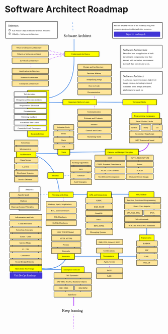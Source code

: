 # Software Architect Roadmap

<link href="style/main.css" rel="stylesheet">

<svg xmlns="http://www.w3.org/2000/svg" xmlns:xlink="http://www.w3.org/1999/xlink" viewBox="139 164 1385 2693" style="font-family: balsamiq"><path d="M742 2422Q742 2532.963733567918 742 2643.9274671358357" fill="none" stroke="rgb(153,0,255)" stroke-width="4" stroke-linecap="round" stroke-linejoin="round" stroke-dasharray="undefined"></path><path d="M429.38186770021423 2332.0281889433218Q515.284245485774 2330.642518100585 710 2328" fill="none" stroke="rgb(43,120,228)" stroke-width="4" stroke-linecap="round" stroke-linejoin="round" stroke-dasharray="undefined"></path><path d="M406.28014891204555 2313.7576048079814Q615.1961485554714 2357.2630872163213 682.3624122654047 2221.207300615662" fill="none" stroke="rgb(43,120,228)" stroke-width="4" stroke-linecap="round" stroke-linejoin="round" stroke-dasharray="undefined"></path><path d="M1054 2098Q1054 2231 1054 2364" fill="none" stroke="rgb(153,0,255)" stroke-width="4" stroke-linecap="round" stroke-linejoin="round" stroke-dasharray="0.8 12"></path><path d="M671.3818677002142 2215.0281889433218Q876.9842119232909 2214.6631107745243 1343.0079241118087 2215.0281889433218" fill="none" stroke="rgb(43,120,228)" stroke-width="4" stroke-linecap="round" stroke-linejoin="round" stroke-dasharray="undefined"></path><path d="M1380.7545731933146 1905.9693748011402Q1378.6521099691429 1991.9889387781457 1380.7545731933146 2183.8855680534584" fill="none" stroke="rgb(43,120,228)" stroke-width="4" stroke-linecap="round" stroke-linejoin="round" stroke-dasharray="undefined"></path><path d="M1043.7545731933146 1673.9693748011402Q1113.7832056095076 1675.6992074923985 1270.0079241118087 1674.028188943322" fill="none" stroke="rgb(43,120,228)" stroke-width="4" stroke-linecap="round" stroke-linejoin="round" stroke-dasharray="undefined"></path><rect x="1224.35" y="1652.35" width="219.3" height="299.3" rx="2" fill="rgb(255,255,255)" fill-opacity="1" stroke="rgb(0,0,0)" stroke-width="2.7"></rect><g class="clickable-group" data-group-id="111-web-and-mobile"><rect x="1224.35" y="1652.35" width="219.3" height="52.3" rx="2" fill="rgb(255,255,0)" fill-opacity="1" stroke="rgb(0,0,0)" stroke-width="2.7"></rect><text x="1284" y="1683" fill="rgb(0,0,0)" font-style="normal" font-weight="normal" font-size="18px"><tspan>Web, Mobile</tspan></text></g><g class="clickable-group done" data-group-id="101-web-and-mobile:react-vue-angular"><rect x="1184.35" y="1756.35" width="318.3" height="47.3" rx="2" fill="rgb(255,229,153)" fill-opacity="1" stroke="rgb(0,0,0)" stroke-width="2.7"></rect><text x="1265" y="1786.5" fill="rgb(0,0,0)" font-style="normal" font-weight="normal" font-size="18px"><tspan>React, Vue, Angular</tspan></text></g><g class="clickable-group" data-group-id="102-web-and-mobile:spa-ssr-ssg"><rect x="1184.35" y="1812.35" width="160.3" height="47.3" rx="2" fill="rgb(255,229,153)" fill-opacity="1" stroke="rgb(0,0,0)" stroke-width="2.7"></rect><text x="1205" y="1843" fill="rgb(0,0,0)" font-style="normal" font-weight="normal" font-size="18px"><tspan>SPA, SSR, SSG</tspan></text></g><g class="clickable-group" data-group-id="103-web-and-mobile:pwa"><rect x="1354.35" y="1812.35" width="148.3" height="47.3" rx="2" fill="rgb(255,229,153)" fill-opacity="1" stroke="rgb(0,0,0)" stroke-width="2.7"></rect><text x="1410" y="1843" fill="rgb(0,0,0)" font-style="normal" font-weight="normal" font-size="18px"><tspan>PWA</tspan></text></g><g class="clickable-group" data-group-id="104-web-and-mobile:microfrontends"><rect x="1184.35" y="1867.35" width="318.3" height="47.3" rx="2" fill="rgb(255,229,153)" fill-opacity="1" stroke="rgb(0,0,0)" stroke-width="2.7"></rect><text x="1282" y="1897.5" fill="rgb(0,0,0)" font-style="normal" font-weight="normal" font-size="18px"><tspan>Microfrontends</tspan></text></g><g class="clickable-group" data-group-id="105-web-and-mobile:w3c-and-whatwg-standards"><rect x="1184.35" y="1921.35" width="318.3" height="47.3" rx="2" fill="rgb(255,229,153)" fill-opacity="1" stroke="rgb(0,0,0)" stroke-width="2.7"></rect><text x="1221" y="1952" fill="rgb(0,0,0)" font-style="normal" font-weight="normal" font-size="18px"><tspan>W3C and WHATWG Standards</tspan></text></g><g class="clickable-group" data-group-id="100-web-and-mobile:reactive-functional-programming"><rect x="1184.35" y="1701.35" width="318.3" height="47.3" rx="2" fill="rgb(255,229,153)" fill-opacity="1" stroke="rgb(0,0,0)" stroke-width="2.7"></rect><text x="1205" y="1732" fill="rgb(0,0,0)" font-style="normal" font-weight="normal" font-size="18px"><tspan>Reactive, Functional Programming</tspan></text></g><path d="M694.0932204121098 1677.581704806792Q748.7021345143104 1678.2633508766066 870.4748156619451 1675.4729364269176" fill="none" stroke="rgb(43,120,228)" stroke-width="4" stroke-linecap="round" stroke-linejoin="round" stroke-dasharray="undefined"></path><rect x="859.35" y="1663.35" width="211.3" height="353.3" rx="2" fill="rgb(255,255,255)" fill-opacity="1" stroke="rgb(0,0,0)" stroke-width="2.7"></rect><g class="clickable-group" data-group-id="110-apis-and-integrations"><rect x="859.35" y="1651.35" width="211.3" height="54.3" rx="2" fill="rgb(255,255,0)" fill-opacity="1" stroke="rgb(0,0,0)" stroke-width="2.7"></rect><text x="877" y="1686" fill="rgb(0,0,0)" font-style="normal" font-weight="normal" font-size="18px"><tspan>APIs and Integrations</tspan></text></g><g class="clickable-group" data-group-id="102-apis-and-integrations:graphql"><rect x="846.35" y="1814.35" width="237.3" height="47.3" rx="2" fill="rgb(255,229,153)" fill-opacity="1" stroke="rgb(0,0,0)" stroke-width="2.7"></rect><text x="927" y="1845" fill="rgb(0,0,0)" font-style="normal" font-weight="normal" font-size="18px"><tspan>GraphQL</tspan></text></g><g class="clickable-group done" data-group-id="103-apis-and-integrations:rest"><rect x="846.35" y="1869.35" width="237.3" height="47.3" rx="2" fill="rgb(255,229,153)" fill-opacity="1" stroke="rgb(0,0,0)" stroke-width="2.7"></rect><text x="941" y="1899.5" fill="rgb(0,0,0)" font-style="normal" font-weight="normal" font-size="18px"><tspan>REST</tspan></text></g><g class="clickable-group" data-group-id="104-apis-and-integrations:bpm-bpel"><rect x="846.35" y="1924.35" width="237.3" height="47.3" rx="2" fill="rgb(255,229,153)" fill-opacity="1" stroke="rgb(0,0,0)" stroke-width="2.7"></rect><text x="918" y="1955" fill="rgb(0,0,0)" font-style="normal" font-weight="normal" font-size="18px"><tspan>BPM, BPEL</tspan></text></g><g class="clickable-group" data-group-id="101-apis-and-integrations:esb-soap"><rect x="846.35" y="1759.35" width="237.3" height="47.3" rx="2" fill="rgb(255,229,153)" fill-opacity="1" stroke="rgb(0,0,0)" stroke-width="2.7"></rect><text x="920" y="1790" fill="rgb(0,0,0)" font-style="normal" font-weight="normal" font-size="18px"><tspan>ESB, SOAP</tspan></text></g><g class="clickable-group done" data-group-id="100-apis-and-integrations:grpc"><rect x="846.35" y="1704.35" width="237.3" height="47.3" rx="2" fill="rgb(255,229,153)" fill-opacity="1" stroke="rgb(0,0,0)" stroke-width="2.7"></rect><text x="939" y="1735" fill="rgb(0,0,0)" font-style="normal" font-weight="normal" font-size="18px"><tspan>GRPC</tspan></text></g><g class="clickable-group done" data-group-id="105-apis-and-integrations:messaging-queues"><rect x="846.35" y="1980.35" width="237.3" height="47.3" rx="2" fill="rgb(255,229,153)" fill-opacity="1" stroke="rgb(0,0,0)" stroke-width="2.7"></rect><text x="885" y="2011" fill="rgb(0,0,0)" font-style="normal" font-weight="normal" font-size="18px"><tspan>Messaging Queues</tspan></text></g><path d="M582.0932204121098 1513.581704806792Q636.7021345143104 1514.2633508766066 758.4748156619451 1511.4729364269176" fill="none" stroke="rgb(43,120,228)" stroke-width="4" stroke-linecap="round" stroke-linejoin="round" stroke-dasharray="0.8 12"></path><path d="M1408 1150Q1415.2085557137132 1299.9296582413178 1288 1306" fill="none" stroke="rgb(153,0,255)" stroke-width="4" stroke-linecap="round" stroke-linejoin="round" stroke-dasharray="undefined"></path><rect x="1250.35" y="966.35" width="243.3" height="239.3" rx="2" fill="rgb(255,255,255)" fill-opacity="1" stroke="rgb(0,0,0)" stroke-width="2.7"></rect><path d="M387.09322041210976 1679.581704806792Q441.70213451431044 1680.2633508766066 563.4748156619451 1677.4729364269176" fill="none" stroke="rgb(43,120,228)" stroke-width="4" stroke-linecap="round" stroke-linejoin="round" stroke-dasharray="0.8 12"></path><path d="M398.09322041210976 1318.581704806792Q472.49265591513966 1320.7098535960308 638.4909788089725 1319.581704806792" fill="none" stroke="rgb(43,120,228)" stroke-width="4" stroke-linecap="round" stroke-linejoin="round" stroke-dasharray="undefined"></path><path d="M651 1677Q651 1739.5 651 1802" fill="none" stroke="rgb(153,0,255)" stroke-width="4" stroke-linecap="round" stroke-linejoin="round" stroke-dasharray="0.8 12"></path><path d="M402 1335Q597.9538120115807 1406.755495722054 619.0715143495341 1685.1126620594318" fill="none" stroke="rgb(43,120,228)" stroke-width="4" stroke-linecap="round" stroke-linejoin="round" stroke-dasharray="undefined"></path><path d="M682.6084088407856 1310.165286547757Q796.5946436467461 1308.3881800177705 1047.2100535168784 1304.975738430839" fill="none" stroke="rgb(43,120,228)" stroke-width="4" stroke-linecap="round" stroke-linejoin="round" stroke-dasharray="undefined"></path><path d="M1390 876Q1390 945.2150389265325 1390 1014.4300778530652" fill="none" stroke="rgb(153,0,255)" stroke-width="4" stroke-linecap="round" stroke-linejoin="round" stroke-dasharray="undefined"></path><path d="M947.3057619734931 873.3630596102762Q1112.8946654676631 875.2585066592922 1263.3445500205862 873.3630596102762" fill="none" stroke="rgb(43,120,228)" stroke-width="4" stroke-linecap="round" stroke-linejoin="round" stroke-dasharray="undefined"></path><path d="M924 770Q924 866.6166149251292 924 963.2332298502583" fill="none" stroke="rgb(153,0,255)" stroke-width="4" stroke-linecap="round" stroke-linejoin="round" stroke-dasharray="0.8 12"></path><path d="M367 509Q367.9159783798301 554.6537794232827 367 596.2001050528751" fill="none" stroke="rgb(153,0,255)" stroke-width="4" stroke-linecap="round" stroke-linejoin="round" stroke-dasharray="0.8 12"></path><path d="M676.6640266399708 467.913490598686Q571.305448228583 471.3633521406471 504.9526539432053 517.9959743019092" fill="none" stroke="rgb(153,0,255)" stroke-width="4" stroke-linecap="round" stroke-linejoin="round" stroke-dasharray="0.8 12"></path><path d="M744.5375022929974 327.1037923676955Q744.5717142554299 367.83178891965775 744.6413600360961 450.7423533290094" fill="none" stroke="rgb(43,120,228)" stroke-width="4" stroke-linecap="round" stroke-linejoin="round" stroke-dasharray="undefined"></path><path d="M506.367085308367 878.3630596102762Q678.097700881039 876.7503493525721 834.0496215380278 871.5341968799528" fill="none" stroke="rgb(43,120,228)" stroke-width="4" stroke-linecap="round" stroke-linejoin="round" stroke-dasharray="undefined"></path><path d="M742.4867195070642 455.03513764642855Q765.5859447421124 807.7777430198718 497.7980134141734 841.385726214151" fill="none" stroke="rgb(43,120,228)" stroke-width="4" stroke-linecap="round" stroke-linejoin="round" stroke-dasharray="undefined"></path><path d="M677.1865321496182 449.5556221830552Q585.4646408657449 450.0968061156219 509.5556221830552 415.26748150807646" fill="none" stroke="rgb(153,0,255)" stroke-width="4" stroke-linecap="round" stroke-linejoin="round" stroke-dasharray="0.8 12"></path><path d="M681 458Q585.2560991538837 459.9209656743318 498.12624195806234 458" fill="none" stroke="rgb(153,0,255)" stroke-width="4" stroke-linecap="round" stroke-linejoin="round" stroke-dasharray="0.8 12"></path><text x="654" y="307" fill="rgb(0,0,0)" font-style="normal" font-weight="normal" font-size="32px"><tspan>Software Architect</tspan></text><rect x="1080.35" y="180.35" width="437.3" height="138.3" rx="2" fill="rgb(255,255,255)" fill-opacity="1" stroke="rgb(0,0,0)" stroke-width="2.7"></rect><text x="1093" y="214.5" fill="rgb(0,0,0)" font-style="normal" font-weight="normal" font-size="17px"><tspan>Find the detailed version of this roadmap along with</tspan></text><text x="1093" y="242.5" fill="rgb(0,0,0)" font-style="normal" font-weight="normal" font-size="17px"><tspan>resources, progress tracking and other resources.</tspan></text><g class="clickable-group" data-group-id="ext_link:roadmap.sh"><rect x="1095.35" y="261.35" width="400.3" height="42.3" rx="2" fill="rgb(65,53,214)" fill-opacity="1" stroke="rgb(65,53,214)" stroke-width="2.7"></rect><g><text x="1276" y="289.5" fill="rgb(255,255,255)" font-style="normal" font-weight="normal" font-size="20px"><tspan>roadmap.sh</tspan></text><text x="1201" y="289.5" fill="rgb(255,255,255)" font-style="normal" font-weight="normal" font-size="20px"><tspan>https</tspan></text><text x="1248" y="287.5" fill="rgb(255,255,255)" font-style="normal" font-weight="bold" font-size="20px"><tspan>:</tspan></text><text x="1255" y="290.5" fill="rgb(255,255,255)" font-style="normal" font-weight="normal" font-size="20px"><tspan>/</tspan></text><text x="1263" y="290.5" fill="rgb(255,255,255)" font-style="normal" font-weight="normal" font-size="20px"><tspan>/</tspan></text></g></g><rect x="145.35" y="170.35" width="454.3" height="148.3" rx="2" fill="rgb(255,255,255)" fill-opacity="1" stroke="rgb(0,0,0)" stroke-width="2.7"></rect><g class="clickable-group" data-group-id="100-software-architect-basics"><rect x="663.35" y="431.35" width="300.3" height="47.3" rx="2" fill="rgb(255,255,0)" fill-opacity="1" stroke="rgb(0,0,0)" stroke-width="2.7"></rect><text x="721" y="461.5" fill="rgb(0,0,0)" font-style="normal" font-weight="normal" font-size="18px"><tspan>Understand the Basics</tspan></text></g><g class="clickable-group" data-group-id="100-software-architect-basics:what-is-software-architecture"><rect x="201.35" y="376.35" width="319.3" height="47.3" rx="2" fill="rgb(255,229,153)" fill-opacity="1" stroke="rgb(0,0,0)" stroke-width="2.7"></rect><text x="241" y="407" fill="rgb(0,0,0)" font-style="normal" font-weight="normal" font-size="18px"><tspan>What is Software Architecture</tspan></text></g><g class="clickable-group" data-group-id="101-software-architect-basics:what-is-software-architect"><rect x="201.35" y="431.35" width="319.3" height="47.3" rx="2" fill="rgb(255,229,153)" fill-opacity="1" stroke="rgb(0,0,0)" stroke-width="2.7"></rect><text x="247" y="462" fill="rgb(0,0,0)" font-style="normal" font-weight="normal" font-size="18px"><tspan>What is a Software Architect</tspan></text></g><text x="170" y="215.5" fill="rgb(0,0,0)" font-style="normal" font-weight="normal" font-size="20px"><tspan>References</tspan></text><rect x="1148.35" y="378.35" width="367.3" height="198.3" rx="2" fill="rgb(255,255,255)" fill-opacity="1" stroke="rgb(0,0,0)" stroke-width="2.7"></rect><text x="1173" y="426.5" fill="rgb(0,0,0)" font-style="normal" font-weight="normal" font-size="24px"><tspan>Software Architecture</tspan></text><text x="1173" y="456.5" fill="rgb(0,0,0)" font-style="normal" font-weight="normal" font-size="18px"><tspan>Describes how an application is built</tspan></text><text x="1173" y="486.5" fill="rgb(0,0,0)" font-style="normal" font-weight="normal" font-size="18px"><tspan>including its components, how they</tspan></text><text x="1173" y="516.5" fill="rgb(0,0,0)" font-style="normal" font-weight="normal" font-size="18px"><tspan>interact with eachother, environment</tspan></text><text x="1173" y="546.5" fill="rgb(0,0,0)" font-style="normal" font-weight="normal" font-size="18px"><tspan> in which they operate and so on.</tspan></text><rect x="1148.35" y="606.35" width="369.3" height="198.3" rx="2" fill="rgb(255,255,255)" fill-opacity="1" stroke="rgb(0,0,0)" stroke-width="2.7"></rect><text x="1173" y="655.5" fill="rgb(0,0,0)" font-style="normal" font-weight="normal" font-size="24px"><tspan>Software Architect</tspan></text><text x="1173" y="685.5" fill="rgb(0,0,0)" font-style="normal" font-weight="normal" font-size="18px"><tspan>A software expert who makes high level</tspan></text><text x="1173" y="714.5" fill="rgb(0,0,0)" font-style="normal" font-weight="normal" font-size="18px"><tspan>design choices, including technical </tspan></text><text x="1173" y="743.5" fill="rgb(0,0,0)" font-style="normal" font-weight="normal" font-size="18px"><tspan>standards, tools, design principles,</tspan></text><text x="1173" y="773.5" fill="rgb(0,0,0)" font-style="normal" font-weight="normal" font-size="18px"><tspan> platforms to be used, etc</tspan></text><g class="clickable-group" data-group-id="101-architect-responsibilities"><rect x="338.35" y="769.35" width="187.3" height="407.3" rx="2" fill="rgb(255,255,0)" fill-opacity="1" stroke="rgb(0,0,0)" stroke-width="2.7"></rect><text x="367" y="1156.5" fill="rgb(0,0,0)" font-style="normal" font-weight="normal" font-size="18px"><tspan>Responsibilities</tspan></text><rect x="220.35" y="783.35" width="285.3" height="42.3" rx="2" fill="rgb(255,255,255)" fill-opacity="1" stroke="rgb(0,0,0)" stroke-width="2.7"></rect><text x="305" y="810.5" fill="rgb(0,0,0)" font-style="normal" font-weight="normal" font-size="17px"><tspan>Tech decisions</tspan></text><rect x="220.35" y="832.35" width="285.3" height="42.3" rx="2" fill="rgb(255,255,255)" fill-opacity="1" stroke="rgb(0,0,0)" stroke-width="2.7"></rect><text x="240" y="860" fill="rgb(0,0,0)" font-style="normal" font-weight="normal" font-size="17px"><tspan>Design &amp; Architecture decisions</tspan></text><rect x="220.35" y="882.35" width="285.3" height="42.3" rx="2" fill="rgb(255,255,255)" fill-opacity="1" stroke="rgb(0,0,0)" stroke-width="2.7"></rect><text x="268" y="909.5" fill="rgb(0,0,0)" font-style="normal" font-weight="normal" font-size="17px"><tspan>Requirements Elicitation</tspan></text><rect x="220.35" y="931.35" width="285.3" height="42.3" rx="2" fill="rgb(255,255,255)" fill-opacity="1" stroke="rgb(0,0,0)" stroke-width="2.7"></rect><text x="304" y="958.5" fill="rgb(0,0,0)" font-style="normal" font-weight="normal" font-size="17px"><tspan>Documentation</tspan></text><rect x="220.35" y="981.35" width="285.3" height="42.3" rx="2" fill="rgb(255,255,255)" fill-opacity="1" stroke="rgb(0,0,0)" stroke-width="2.7"></rect><text x="285" y="1008.5" fill="rgb(0,0,0)" font-style="normal" font-weight="normal" font-size="17px"><tspan>Enforcing standards</tspan></text><rect x="220.35" y="1030.35" width="285.3" height="42.3" rx="2" fill="rgb(255,255,255)" fill-opacity="1" stroke="rgb(0,0,0)" stroke-width="2.7"></rect><text x="273" y="1057.5" fill="rgb(0,0,0)" font-style="normal" font-weight="normal" font-size="17px"><tspan>Collaborate with Others</tspan></text><rect x="220.35" y="1080.35" width="285.3" height="42.3" rx="2" fill="rgb(255,255,255)" fill-opacity="1" stroke="rgb(0,0,0)" stroke-width="2.7"></rect><text x="252" y="1107.5" fill="rgb(0,0,0)" font-style="normal" font-weight="normal" font-size="17px"><tspan>Consult &amp; Coach Developers</tspan></text></g><g class="clickable-group" data-group-id="102-important-skills"><rect x="646.35" y="850.35" width="296.3" height="47.3" rx="2" fill="rgb(255,255,0)" fill-opacity="1" stroke="rgb(0,0,0)" stroke-width="2.7"></rect><text x="696" y="879.5" fill="rgb(0,0,0)" font-style="normal" font-weight="normal" font-size="18px"><tspan>Important Skills to Learn</tspan></text></g><g class="clickable-group" data-group-id="100-important-skills:design-and-architecture"><rect x="776.35" y="543.35" width="296.3" height="47.3" rx="2" fill="rgb(255,229,153)" fill-opacity="1" stroke="rgb(0,0,0)" stroke-width="2.7"></rect><text x="826" y="573.5" fill="rgb(0,0,0)" font-style="normal" font-weight="normal" font-size="18px"><tspan>Design and Architecture</tspan></text></g><g class="clickable-group" data-group-id="101-important-skills:decision-making"><rect x="776.35" y="598.35" width="296.3" height="47.3" rx="2" fill="rgb(255,229,153)" fill-opacity="1" stroke="rgb(0,0,0)" stroke-width="2.7"></rect><text x="857" y="628.5" fill="rgb(0,0,0)" font-style="normal" font-weight="normal" font-size="18px"><tspan>Decision Making</tspan></text></g><g class="clickable-group" data-group-id="102-important-skills:simplifying-things"><rect x="776.35" y="653.35" width="296.3" height="47.3" rx="2" fill="rgb(255,229,153)" fill-opacity="1" stroke="rgb(0,0,0)" stroke-width="2.7"></rect><text x="854" y="683.5" fill="rgb(0,0,0)" font-style="normal" font-weight="normal" font-size="18px"><tspan>Simplifying things</tspan></text></g><g class="clickable-group done" data-group-id="103-important-skills:how-to-code"><rect x="776.35" y="708.35" width="296.3" height="47.3" rx="2" fill="rgb(255,229,153)" fill-opacity="1" stroke="rgb(0,0,0)" stroke-width="2.7"></rect><text x="872" y="738.5" fill="rgb(0,0,0)" font-style="normal" font-weight="normal" font-size="18px"><tspan>How to Code</tspan></text></g><g class="clickable-group" data-group-id="104-important-skills:documentation"><rect x="776.35" y="763.35" width="296.3" height="47.3" rx="2" fill="rgb(255,229,153)" fill-opacity="1" stroke="rgb(0,0,0)" stroke-width="2.7"></rect><text x="862" y="793.5" fill="rgb(0,0,0)" font-style="normal" font-weight="normal" font-size="18px"><tspan>Documentation</tspan></text></g><g class="clickable-group" data-group-id="105-important-skills:communication"><rect x="776.35" y="933.35" width="296.3" height="47.3" rx="2" fill="rgb(255,229,153)" fill-opacity="1" stroke="rgb(0,0,0)" stroke-width="2.7"></rect><text x="861" y="963.5" fill="rgb(0,0,0)" font-style="normal" font-weight="normal" font-size="18px"><tspan>Communication</tspan></text></g><g class="clickable-group" data-group-id="106-important-skills:estimate-and-evaluate"><rect x="776.35" y="988.35" width="296.3" height="47.3" rx="2" fill="rgb(255,229,153)" fill-opacity="1" stroke="rgb(0,0,0)" stroke-width="2.7"></rect><text x="833" y="1018.5" fill="rgb(0,0,0)" font-style="normal" font-weight="normal" font-size="18px"><tspan>Estimate and Evaluate</tspan></text></g><g class="clickable-group" data-group-id="107-important-skills:balance"><rect x="776.35" y="1042.35" width="296.3" height="47.3" rx="2" fill="rgb(255,229,153)" fill-opacity="1" stroke="rgb(0,0,0)" stroke-width="2.7"></rect><text x="891" y="1072.5" fill="rgb(0,0,0)" font-style="normal" font-weight="normal" font-size="18px"><tspan>Balance</tspan></text></g><g class="clickable-group" data-group-id="108-important-skills:consult-and-coach"><rect x="776.35" y="1096.35" width="296.3" height="47.3" rx="2" fill="rgb(255,229,153)" fill-opacity="1" stroke="rgb(0,0,0)" stroke-width="2.7"></rect><text x="847" y="1126.5" fill="rgb(0,0,0)" font-style="normal" font-weight="normal" font-size="18px"><tspan>Consult and Coach</tspan></text></g><g class="clickable-group" data-group-id="109-important-skills:marketing-skills"><rect x="776.35" y="1151.35" width="296.3" height="47.3" rx="2" fill="rgb(255,229,153)" fill-opacity="1" stroke="rgb(0,0,0)" stroke-width="2.7"></rect><text x="861" y="1181.5" fill="rgb(0,0,0)" font-style="normal" font-weight="normal" font-size="18px"><tspan>Marketing Skills</tspan></text></g><g class="clickable-group" data-group-id="102-software-architect-basics:levels-of-architecture"><rect x="202.35" y="488.35" width="319.3" height="47.3" rx="2" fill="rgb(255,229,153)" fill-opacity="1" stroke="rgb(0,0,0)" stroke-width="2.7"></rect><text x="273" y="518.5" fill="rgb(0,0,0)" font-style="normal" font-weight="normal" font-size="18px"><tspan>Levels of Architecture</tspan></text></g><g class="clickable-group" data-group-id="100-software-architect-basics:levels-of-architecture:application-architecture"><rect x="202.35" y="578.35" width="319.3" height="47.3" rx="2" fill="rgb(255,229,153)" fill-opacity="1" stroke="rgb(0,0,0)" stroke-width="2.7"></rect><text x="265" y="608.5" fill="rgb(0,0,0)" font-style="normal" font-weight="normal" font-size="18px"><tspan>Application Architecture</tspan></text></g><g class="clickable-group" data-group-id="101-software-architect-basics:levels-of-architecture:solution-architecture"><rect x="202.35" y="633.35" width="319.3" height="47.3" rx="2" fill="rgb(255,229,153)" fill-opacity="1" stroke="rgb(0,0,0)" stroke-width="2.7"></rect><text x="277" y="663.5" fill="rgb(0,0,0)" font-style="normal" font-weight="normal" font-size="18px"><tspan>Solution Architecture</tspan></text></g><g class="clickable-group" data-group-id="102-software-architect-basics:levels-of-architecture:enterprise-architecture"><rect x="202.35" y="688.35" width="319.3" height="47.3" rx="2" fill="rgb(255,229,153)" fill-opacity="1" stroke="rgb(0,0,0)" stroke-width="2.7"></rect><text x="267" y="718.5" fill="rgb(0,0,0)" font-style="normal" font-weight="normal" font-size="18px"><tspan>Enterprise Architecture</tspan></text></g><path d="M731.9176476128706 177.57322890837824Q733.1442822934625 205.29952871752732 735.6413600360961 261.7423533290094" fill="none" stroke="rgb(43,120,228)" stroke-width="4" stroke-linecap="round" stroke-linejoin="round" stroke-dasharray="0.8 12"></path><g class="clickable-group done" data-group-id="103-technical-skills"><rect x="1170.35" y="850.35" width="297.3" height="47.3" rx="2" fill="rgb(255,255,0)" fill-opacity="1" stroke="rgb(0,0,0)" stroke-width="2.7"></rect><text x="1257" y="879.5" fill="rgb(0,0,0)" font-style="normal" font-weight="normal" font-size="18px"><tspan>Technical Skills</tspan></text></g><rect x="239.35" y="1223.35" width="172.3" height="328.3" rx="2" fill="rgb(255,255,255)" fill-opacity="1" stroke="rgb(0,0,0)" stroke-width="2.7"></rect><g class="clickable-group done" data-group-id="100-architectures:serverless"><rect x="222.35" y="1203.35" width="207.3" height="47.3" rx="2" fill="rgb(255,229,153)" fill-opacity="1" stroke="rgb(0,0,0)" stroke-width="2.7"></rect><text x="282" y="1233.5" fill="rgb(0,0,0)" font-style="normal" font-weight="normal" font-size="18px"><tspan>Serverless</tspan></text></g><rect x="1016.35" y="1282.35" width="292.3" height="253.3" rx="2" fill="rgb(255,255,255)" fill-opacity="1" stroke="rgb(0,0,0)" stroke-width="2.7"></rect><rect x="602.35" y="1087.35" width="105.3" height="247.3" rx="2" fill="rgb(255,255,255)" fill-opacity="1" stroke="rgb(0,0,0)" stroke-width="2.7"></rect><g class="clickable-group done" data-group-id="103-architect-tools:atlassian-tools"><rect x="567.35" y="1068.35" width="175.3" height="47.3" rx="2" fill="rgb(255,229,153)" fill-opacity="1" stroke="rgb(0,0,0)" stroke-width="2.7"></rect><text x="595" y="1098.5" fill="rgb(0,0,0)" font-style="normal" font-weight="normal" font-size="18px"><tspan>Atlassian Tools</tspan></text></g><g class="clickable-group done" data-group-id="102-architect-tools:trello"><rect x="567.35" y="1124.35" width="175.3" height="47.3" rx="2" fill="rgb(255,229,153)" fill-opacity="1" stroke="rgb(0,0,0)" stroke-width="2.7"></rect><text x="630" y="1154.5" fill="rgb(0,0,0)" font-style="normal" font-weight="normal" font-size="18px"><tspan>Trello</tspan></text></g><g class="clickable-group done" data-group-id="101-architect-tools:slack"><rect x="567.35" y="1180.35" width="175.3" height="47.3" rx="2" fill="rgb(255,229,153)" fill-opacity="1" stroke="rgb(0,0,0)" stroke-width="2.7"></rect><text x="633" y="1210.5" fill="rgb(0,0,0)" font-style="normal" font-weight="normal" font-size="18px"><tspan>Slack</tspan></text></g><g class="clickable-group" data-group-id="113-management"><rect x="976.35" y="2154.35" width="156.3" height="126.3" rx="2" fill="rgb(255,255,0)" fill-opacity="1" stroke="rgb(0,0,0)" stroke-width="2.7"></rect><text x="1000" y="2218.5" fill="rgb(0,0,0)" font-style="normal" font-weight="normal" font-size="18px"><tspan>Management</tspan></text></g><g class="clickable-group" data-group-id="101-management:agile-scrum"><rect x="939.35" y="2240.35" width="231.3" height="44.3" rx="2" fill="rgb(255,229,153)" fill-opacity="1" stroke="rgb(0,0,0)" stroke-width="2.7"></rect><text x="1005" y="2269.5" fill="rgb(0,0,0)" font-style="normal" font-weight="normal" font-size="18px"><tspan>Agile, Scrum</tspan></text></g><g class="clickable-group" data-group-id="100-management:certifications"><rect x="939.35" y="2143.35" width="231.3" height="43.3" rx="2" fill="rgb(255,229,153)" fill-opacity="1" stroke="rgb(0,0,0)" stroke-width="2.7"></rect><text x="1001" y="2171.5" fill="rgb(0,0,0)" font-style="normal" font-weight="normal" font-size="18px"><tspan>Certifications</tspan></text></g><g class="clickable-group" data-group-id="100-management:agile-scrum:less"><rect x="939.35" y="2315.35" width="231.3" height="44.3" rx="2" fill="rgb(255,229,153)" fill-opacity="1" stroke="rgb(0,0,0)" stroke-width="2.7"></rect><text x="1033" y="2343.5" fill="rgb(0,0,0)" font-style="normal" font-weight="normal" font-size="18px"><tspan>LeSS</tspan></text></g><g class="clickable-group" data-group-id="101-management:agile-scrum:safe"><rect x="939.35" y="2365.35" width="231.3" height="44.3" rx="2" fill="rgb(255,229,153)" fill-opacity="1" stroke="rgb(0,0,0)" stroke-width="2.7"></rect><text x="1033" y="2393.5" fill="rgb(0,0,0)" font-style="normal" font-weight="normal" font-size="18px"><tspan>SaFE</tspan></text></g><g class="clickable-group" data-group-id="100-management:certifications:pmi-itil-prince2-rup"><rect x="939.35" y="2068.35" width="231.3" height="45.3" rx="2" fill="rgb(255,229,153)" fill-opacity="1" stroke="rgb(0,0,0)" stroke-width="2.7"></rect><text x="960" y="2098" fill="rgb(0,0,0)" font-style="normal" font-weight="normal" font-size="18px"><tspan>PMI, ITIL, Prince2, RUP</tspan></text></g><g class="clickable-group done" data-group-id="106-architect-tools"><rect x="602.35" y="1282.35" width="105.3" height="52.3" rx="2" fill="rgb(255,255,0)" fill-opacity="1" stroke="rgb(0,0,0)" stroke-width="2.7"></rect><text x="634" y="1315.5" fill="rgb(0,0,0)" font-style="normal" font-weight="normal" font-size="18px"><tspan>Tools</tspan></text></g><g class="clickable-group done" data-group-id="100-architect-tools:git"><rect x="567.35" y="1236.35" width="175.3" height="47.3" rx="2" fill="rgb(255,229,153)" fill-opacity="1" stroke="rgb(0,0,0)" stroke-width="2.7"></rect><text x="643" y="1266.5" fill="rgb(0,0,0)" font-style="normal" font-weight="normal" font-size="18px"><tspan>Git</tspan></text></g><g class="clickable-group" data-group-id="105-patterns-and-design-principles"><rect x="1016.35" y="1282.35" width="292.3" height="52.3" rx="2" fill="rgb(255,255,0)" fill-opacity="1" stroke="rgb(0,0,0)" stroke-width="2.7"></rect><text x="1037" y="1316" fill="rgb(0,0,0)" font-style="normal" font-weight="normal" font-size="18px"><tspan>Patterns and Design Principles</tspan></text></g><g class="clickable-group done" data-group-id="101-patterns-and-design-principles:mvc-mvp-mvvm"><rect x="1200.35" y="1334.35" width="237.3" height="47.3" rx="2" fill="rgb(255,229,153)" fill-opacity="1" stroke="rgb(0,0,0)" stroke-width="2.7"></rect><text x="1246" y="1365" fill="rgb(0,0,0)" font-style="normal" font-weight="normal" font-size="18px"><tspan>MVC, MVP, MVVM</tspan></text></g><g class="clickable-group" data-group-id="103-patterns-and-design-principles:actors"><rect x="1200.35" y="1389.35" width="237.3" height="47.3" rx="2" fill="rgb(255,229,153)" fill-opacity="1" stroke="rgb(0,0,0)" stroke-width="2.7"></rect><text x="1293" y="1419.5" fill="rgb(0,0,0)" font-style="normal" font-weight="normal" font-size="18px"><tspan>Actors</tspan></text></g><g class="clickable-group done" data-group-id="105-patterns-and-design-principles:solid"><rect x="1200.35" y="1444.35" width="237.3" height="47.3" rx="2" fill="rgb(255,229,153)" fill-opacity="1" stroke="rgb(0,0,0)" stroke-width="2.7"></rect><text x="1292" y="1474.5" fill="rgb(0,0,0)" font-style="normal" font-weight="normal" font-size="18px"><tspan>SOLID</tspan></text></g><g class="clickable-group" data-group-id="106-patterns-and-design-principles:ddd"><rect x="1200.35" y="1499.35" width="237.3" height="47.3" rx="2" fill="rgb(255,229,153)" fill-opacity="1" stroke="rgb(0,0,0)" stroke-width="2.7"></rect><text x="1228" y="1529.5" fill="rgb(0,0,0)" font-style="normal" font-weight="normal" font-size="18px"><tspan>Domain Driven Design</tspan></text></g><g class="clickable-group" data-group-id="106-patterns-and-design-principles:tdd"><rect x="926.35" y="1499.35" width="264.3" height="47.3" rx="2" fill="rgb(255,229,153)" fill-opacity="1" stroke="rgb(0,0,0)" stroke-width="2.7"></rect><text x="956" y="1529.5" fill="rgb(0,0,0)" font-style="normal" font-weight="normal" font-size="18px"><tspan>Test Driven Development</tspan></text></g><g class="clickable-group done" data-group-id="100-patterns-and-design-principles:oop"><rect x="926.35" y="1334.35" width="265.3" height="47.3" rx="2" fill="rgb(255,229,153)" fill-opacity="1" stroke="rgb(0,0,0)" stroke-width="2.7"></rect><text x="1039" y="1365" fill="rgb(0,0,0)" font-style="normal" font-weight="normal" font-size="18px"><tspan>OOP</tspan></text></g><g class="clickable-group" data-group-id="102-patterns-and-design-principles:cqrs-eventual-consistency"><rect x="926.35" y="1389.35" width="264.3" height="47.3" rx="2" fill="rgb(255,229,153)" fill-opacity="1" stroke="rgb(0,0,0)" stroke-width="2.7"></rect><text x="942" y="1420" fill="rgb(0,0,0)" font-style="normal" font-weight="normal" font-size="18px"><tspan>CQRS, Eventual Consistency</tspan></text></g><g class="clickable-group" data-group-id="104-patterns-and-design-principles:acid-cap-theorem"><rect x="926.35" y="1444.35" width="264.3" height="47.3" rx="2" fill="rgb(255,229,153)" fill-opacity="1" stroke="rgb(0,0,0)" stroke-width="2.7"></rect><text x="978" y="1475" fill="rgb(0,0,0)" font-style="normal" font-weight="normal" font-size="18px"><tspan>ACID, CAP Theorem</tspan></text></g><g class="clickable-group" data-group-id="107-architectures"><rect x="239.35" y="1302.35" width="172.3" height="56.3" rx="2" fill="rgb(255,255,0)" fill-opacity="1" stroke="rgb(0,0,0)" stroke-width="2.7"></rect><text x="272" y="1335.5" fill="rgb(0,0,0)" font-style="normal" font-weight="normal" font-size="18px"><tspan>Architectures</tspan></text></g><g class="clickable-group" data-group-id="103-working-with-data:nosql-databases"><rect x="499.35" y="1901.35" width="266.3" height="47.3" rx="2" fill="rgb(255,229,153)" fill-opacity="1" stroke="rgb(0,0,0)" stroke-width="2.7"></rect><text x="557" y="1932" fill="rgb(0,0,0)" font-style="normal" font-weight="normal" font-size="18px"><tspan>NoSQL Databases</tspan></text></g><g class="clickable-group" data-group-id="102-working-with-data:sql-databases"><rect x="500.35" y="1847.35" width="264.3" height="47.3" rx="2" fill="rgb(255,229,153)" fill-opacity="1" stroke="rgb(0,0,0)" stroke-width="2.7"></rect><text x="569" y="1878" fill="rgb(0,0,0)" font-style="normal" font-weight="normal" font-size="18px"><tspan>SQL Databases</tspan></text></g><g class="clickable-group" data-group-id="101-working-with-data:etl-datawarehouses"><rect x="500.35" y="1793.35" width="265.3" height="47.3" rx="2" fill="rgb(255,229,153)" fill-opacity="1" stroke="rgb(0,0,0)" stroke-width="2.7"></rect><text x="544" y="1823.5" fill="rgb(0,0,0)" font-style="normal" font-weight="normal" font-size="18px"><tspan>ETL, Datawarehouses</tspan></text></g><g class="clickable-group" data-group-id="100-working-with-data:hadoop-spark-mapreduce"><rect x="500.35" y="1738.35" width="264.3" height="47.3" rx="2" fill="rgb(255,229,153)" fill-opacity="1" stroke="rgb(0,0,0)" stroke-width="2.7"></rect><text x="519" y="1768.5" fill="rgb(0,0,0)" font-style="normal" font-weight="normal" font-size="18px"><tspan>Hadoop, Spark, MapReduce</tspan></text></g><g class="clickable-group" data-group-id="103-working-with-data:analytics"><rect x="263.35" y="1608.35" width="185.3" height="210.3" rx="2" fill="rgb(255,255,255)" fill-opacity="1" stroke="rgb(0,0,0)" stroke-width="2.7"></rect><text x="320" y="1639.5" fill="rgb(0,0,0)" font-style="normal" font-weight="normal" font-size="18px"><tspan>Analytics</tspan></text></g><g class="clickable-group" data-group-id="109-working-with-data"><rect x="518.35" y="1655.35" width="219.3" height="47.3" rx="2" fill="rgb(255,255,0)" fill-opacity="1" stroke="rgb(0,0,0)" stroke-width="2.7"></rect><text x="555" y="1686" fill="rgb(0,0,0)" font-style="normal" font-weight="normal" font-size="18px"><tspan>Working with Data</tspan></text></g><g class="clickable-group" data-group-id="100-working-with-data:analytics:apache-spark"><rect x="180.35" y="1657.35" width="255.3" height="44.3" rx="2" fill="rgb(255,229,153)" fill-opacity="1" stroke="rgb(0,0,0)" stroke-width="2.7"></rect><text x="251" y="1686.5" fill="rgb(0,0,0)" font-style="normal" font-weight="normal" font-size="18px"><tspan>Apache Spark</tspan></text></g><g class="clickable-group" data-group-id="101-working-with-data:analytics:hadoop"><rect x="180.35" y="1709.35" width="255.3" height="44.3" rx="2" fill="rgb(255,229,153)" fill-opacity="1" stroke="rgb(0,0,0)" stroke-width="2.7"></rect><text x="275" y="1738.5" fill="rgb(0,0,0)" font-style="normal" font-weight="normal" font-size="18px"><tspan>Hadoop</tspan></text></g><g class="clickable-group" data-group-id="102-working-with-data:analytics:datawarehouses-principles"><rect x="180.35" y="1761.35" width="255.3" height="44.3" rx="2" fill="rgb(255,229,153)" fill-opacity="1" stroke="rgb(0,0,0)" stroke-width="2.7"></rect><text x="197" y="1791" fill="rgb(0,0,0)" font-style="normal" font-weight="normal" font-size="18px"><tspan>Datawarehouses Principles</tspan></text></g><g class="clickable-group done" data-group-id="104-programming-languages"><rect x="1250.35" y="966.35" width="243.3" height="52.3" rx="2" fill="rgb(255,255,0)" fill-opacity="1" stroke="rgb(0,0,0)" stroke-width="2.7"></rect><text x="1269" y="999" fill="rgb(0,0,0)" font-style="normal" font-weight="normal" font-size="18px"><tspan>Programming Languages</tspan></text></g><g class="clickable-group" data-group-id="101-programming-languages:python"><rect x="1227.35" y="1070.35" width="88.3" height="47.3" rx="2" fill="rgb(255,229,153)" fill-opacity="1" stroke="rgb(0,0,0)" stroke-width="2.7"></rect><text x="1246" y="1101" fill="rgb(0,0,0)" font-style="normal" font-weight="normal" font-size="18px"><tspan>Python</tspan></text></g><g class="clickable-group" data-group-id="102-programming-languages:ruby"><rect x="1329.35" y="1070.35" width="88.3" height="47.3" rx="2" fill="rgb(255,229,153)" fill-opacity="1" stroke="rgb(0,0,0)" stroke-width="2.7"></rect><text x="1353" y="1100.5" fill="rgb(0,0,0)" font-style="normal" font-weight="normal" font-size="18px"><tspan>Ruby</tspan></text></g><g class="clickable-group done" data-group-id="103-programming-languages:go"><rect x="1427.35" y="1070.35" width="88.3" height="47.3" rx="2" fill="rgb(255,229,153)" fill-opacity="1" stroke="rgb(0,0,0)" stroke-width="2.7"></rect><text x="1460" y="1100.5" fill="rgb(0,0,0)" font-style="normal" font-weight="normal" font-size="18px"><tspan>Go</tspan></text></g><g class="clickable-group" data-group-id="100-programming-languages:java-kotlin-scala"><rect x="1227.35" y="1015.35" width="284.3" height="47.3" rx="2" fill="rgb(255,229,153)" fill-opacity="1" stroke="rgb(0,0,0)" stroke-width="2.7"></rect><text x="1288" y="1046" fill="rgb(0,0,0)" font-style="normal" font-weight="normal" font-size="18px"><tspan>Java / Kotlin / Scala</tspan></text></g><g class="clickable-group done" data-group-id="104-programming-languages:javascript-typescript"><rect x="1227.35" y="1126.35" width="287.3" height="47.3" rx="2" fill="rgb(255,229,153)" fill-opacity="1" stroke="rgb(0,0,0)" stroke-width="2.7"></rect><text x="1277" y="1157" fill="rgb(0,0,0)" font-style="normal" font-weight="normal" font-size="18px"><tspan>JavaScript / TypeScript</tspan></text></g><g class="clickable-group done" data-group-id="105-programming-languages:dotnet-framework"><rect x="1227.35" y="1181.35" width="287.3" height="47.3" rx="2" fill="rgb(255,229,153)" fill-opacity="1" stroke="rgb(0,0,0)" stroke-width="2.7"></rect><text x="1278" y="1211.5" fill="rgb(0,0,0)" font-style="normal" font-weight="normal" font-size="18px"><tspan>.NET framework based</tspan></text></g><rect x="1314.35" y="2098.35" width="130.3" height="184.3" rx="2" fill="rgb(255,255,255)" fill-opacity="1" stroke="rgb(0,0,0)" stroke-width="2.7"></rect><g class="clickable-group" data-group-id="101-architect-frameworks:iaf"><rect x="1290.35" y="2136.35" width="182.3" height="47.3" rx="2" fill="rgb(255,229,153)" fill-opacity="1" stroke="rgb(0,0,0)" stroke-width="2.7"></rect><text x="1366" y="2166.5" fill="rgb(0,0,0)" font-style="normal" font-weight="normal" font-size="18px"><tspan>IAF</tspan></text></g><g class="clickable-group" data-group-id="101-architect-frameworks:uml"><rect x="1290.35" y="2192.35" width="182.3" height="47.3" rx="2" fill="rgb(255,229,153)" fill-opacity="1" stroke="rgb(0,0,0)" stroke-width="2.7"></rect><text x="1360" y="2222.5" fill="rgb(0,0,0)" font-style="normal" font-weight="normal" font-size="18px"><tspan>UML</tspan></text></g><g class="clickable-group" data-group-id="112-architect-frameworks"><rect x="1314.35" y="2028.35" width="130.3" height="52.3" rx="2" fill="rgb(255,255,0)" fill-opacity="1" stroke="rgb(0,0,0)" stroke-width="2.7"></rect><text x="1330" y="2061.5" fill="rgb(0,0,0)" font-style="normal" font-weight="normal" font-size="18px"><tspan>Frameworks</tspan></text></g><g class="clickable-group" data-group-id="102-architect-frameworks:togaf"><rect x="1290.35" y="2248.35" width="182.3" height="47.3" rx="2" fill="rgb(255,229,153)" fill-opacity="1" stroke="rgb(0,0,0)" stroke-width="2.7"></rect><text x="1350" y="2278.5" fill="rgb(0,0,0)" font-style="normal" font-weight="normal" font-size="18px"><tspan>TOGAF</tspan></text></g><rect x="743.35" y="1395.35" width="123.3" height="175.3" rx="2" fill="rgb(255,255,255)" fill-opacity="1" stroke="rgb(0,0,0)" stroke-width="2.7"></rect><g class="clickable-group" data-group-id="100-security:hashing-algorithms"><rect x="711.35" y="1377.35" width="186.3" height="47.3" rx="2" fill="rgb(255,229,153)" fill-opacity="1" stroke="rgb(0,0,0)" stroke-width="2.7"></rect><text x="726" y="1407.5" fill="rgb(0,0,0)" font-style="normal" font-weight="normal" font-size="18px"><tspan>Hashing Algorithms</tspan></text></g><g class="clickable-group done" data-group-id="101-security:pki"><rect x="711.35" y="1433.35" width="187.3" height="47.3" rx="2" fill="rgb(255,229,153)" fill-opacity="1" stroke="rgb(0,0,0)" stroke-width="2.7"></rect><text x="790" y="1464" fill="rgb(0,0,0)" font-style="normal" font-weight="normal" font-size="18px"><tspan>PKI</tspan></text></g><g class="clickable-group" data-group-id="102-security:owasp"><rect x="711.35" y="1488.35" width="187.3" height="47.3" rx="2" fill="rgb(255,229,153)" fill-opacity="1" stroke="rgb(0,0,0)" stroke-width="2.7"></rect><text x="775" y="1519" fill="rgb(0,0,0)" font-style="normal" font-weight="normal" font-size="18px"><tspan>OWASP</tspan></text></g><g class="clickable-group" data-group-id="108-security"><rect x="514.35" y="1486.35" width="138.3" height="52.3" rx="2" fill="rgb(255,255,0)" fill-opacity="1" stroke="rgb(0,0,0)" stroke-width="2.7"></rect><text x="551" y="1519.5" fill="rgb(0,0,0)" font-style="normal" font-weight="normal" font-size="18px"><tspan>Security</tspan></text></g><g class="clickable-group" data-group-id="103-security:auth-strategies"><rect x="711.35" y="1544.35" width="187.3" height="47.3" rx="2" fill="rgb(255,229,153)" fill-opacity="1" stroke="rgb(0,0,0)" stroke-width="2.7"></rect><text x="743" y="1574.5" fill="rgb(0,0,0)" font-style="normal" font-weight="normal" font-size="18px"><tspan>Auth Strategies</tspan></text></g><rect x="668.35" y="2314.35" width="130.3" height="247.3" rx="2" fill="rgb(255,255,255)" fill-opacity="1" stroke="rgb(0,0,0)" stroke-width="2.7"></rect><g class="clickable-group" data-group-id="103-enterprise-software:ibm-bpm"><rect x="749.35" y="2467.35" width="149.3" height="47.3" rx="2" fill="rgb(255,229,153)" fill-opacity="1" stroke="rgb(0,0,0)" stroke-width="2.7"></rect><text x="785" y="2498" fill="rgb(0,0,0)" font-style="normal" font-weight="normal" font-size="18px"><tspan>IBM BPM</tspan></text></g><g class="clickable-group" data-group-id="102-enterprise-software:emc-dms"><rect x="568.35" y="2467.35" width="171.3" height="47.3" rx="2" fill="rgb(255,229,153)" fill-opacity="1" stroke="rgb(0,0,0)" stroke-width="2.7"></rect><text x="611" y="2497.5" fill="rgb(0,0,0)" font-style="normal" font-weight="normal" font-size="18px"><tspan>EMC DMS</tspan></text></g><g class="clickable-group" data-group-id="116-enterprise-software"><rect x="633.35" y="2305.35" width="200.3" height="52.3" rx="2" fill="rgb(255,255,0)" fill-opacity="1" stroke="rgb(0,0,0)" stroke-width="2.7"></rect><text x="653" y="2338.5" fill="rgb(0,0,0)" font-style="normal" font-weight="normal" font-size="18px"><tspan>Enterprise Software</tspan></text></g><g class="clickable-group" data-group-id="101-enterprise-software:sap-epr-hana-business-objects"><rect x="569.35" y="2411.35" width="329.3" height="47.3" rx="2" fill="rgb(255,229,153)" fill-opacity="1" stroke="rgb(0,0,0)" stroke-width="2.7"></rect><text x="593" y="2442" fill="rgb(0,0,0)" font-style="normal" font-weight="normal" font-size="18px"><tspan>SAP EPR, HANA, Business Objects</tspan></text></g><rect x="602.35" y="2107.35" width="147.3" height="134.3" rx="2" fill="rgb(255,255,255)" fill-opacity="1" stroke="rgb(0,0,0)" stroke-width="2.7"></rect><g class="clickable-group" data-group-id="102-networks:proxies"><rect x="546.35" y="2089.35" width="258.3" height="47.3" rx="2" fill="rgb(255,229,153)" fill-opacity="1" stroke="rgb(0,0,0)" stroke-width="2.7"></rect><text x="646" y="2120" fill="rgb(0,0,0)" font-style="normal" font-weight="normal" font-size="18px"><tspan>Proxies</tspan></text></g><g class="clickable-group" data-group-id="114-networks"><rect x="602.35" y="2189.35" width="147.3" height="52.3" rx="2" fill="rgb(255,255,0)" fill-opacity="1" stroke="rgb(0,0,0)" stroke-width="2.7"></rect><text x="637" y="2222.5" fill="rgb(0,0,0)" font-style="normal" font-weight="normal" font-size="18px"><tspan>Networks</tspan></text></g><rect x="206.35" y="1930.35" width="228.3" height="439.3" rx="2" fill="rgb(255,255,255)" fill-opacity="1" stroke="rgb(0,0,0)" stroke-width="2.7"></rect><g class="clickable-group" data-group-id="115-operations-knowledge"><rect x="182.35" y="2295.35" width="281.3" height="52.3" rx="2" fill="rgb(255,255,0)" fill-opacity="1" stroke="rgb(0,0,0)" stroke-width="2.7"></rect><text x="230" y="2328.5" fill="rgb(0,0,0)" font-style="normal" font-weight="normal" font-size="18px"><tspan>Operations Knowledge</tspan></text></g><g class="clickable-group done" data-group-id="100-operations-knowledge:infrastructure-as-code"><rect x="182.35" y="1851.35" width="281.3" height="47.3" rx="2" fill="rgb(255,229,153)" fill-opacity="1" stroke="rgb(0,0,0)" stroke-width="2.7"></rect><text x="231" y="1881.5" fill="rgb(0,0,0)" font-style="normal" font-weight="normal" font-size="18px"><tspan>Infrastructure as Code</tspan></text></g><g class="clickable-group done" data-group-id="101-operations-knowledge:cloud-providers"><rect x="182.35" y="1906.35" width="281.3" height="47.3" rx="2" fill="rgb(255,229,153)" fill-opacity="1" stroke="rgb(0,0,0)" stroke-width="2.7"></rect><text x="258" y="1937" fill="rgb(0,0,0)" font-style="normal" font-weight="normal" font-size="18px"><tspan>Cloud Providers</tspan></text></g><g class="clickable-group done" data-group-id="102-operations-knowledge:serverless-concepts"><rect x="182.35" y="1962.35" width="281.3" height="47.3" rx="2" fill="rgb(255,229,153)" fill-opacity="1" stroke="rgb(0,0,0)" stroke-width="2.7"></rect><text x="238" y="1992.5" fill="rgb(0,0,0)" font-style="normal" font-weight="normal" font-size="18px"><tspan>Serverless Concepts</tspan></text></g><g class="clickable-group" data-group-id="103-operations-knowledge:linux-unix"><rect x="182.35" y="2017.35" width="281.3" height="47.3" rx="2" fill="rgb(255,229,153)" fill-opacity="1" stroke="rgb(0,0,0)" stroke-width="2.7"></rect><text x="274" y="2048" fill="rgb(0,0,0)" font-style="normal" font-weight="normal" font-size="18px"><tspan>Linux / Unix</tspan></text></g><g class="clickable-group done" data-group-id="104-operations-knowledge:service-mesh"><rect x="182.35" y="2073.35" width="281.3" height="47.3" rx="2" fill="rgb(255,229,153)" fill-opacity="1" stroke="rgb(0,0,0)" stroke-width="2.7"></rect><text x="267" y="2103.5" fill="rgb(0,0,0)" font-style="normal" font-weight="normal" font-size="18px"><tspan>Service Mesh</tspan></text></g><g class="clickable-group done" data-group-id="105-operations-knowledge:ci-cd"><rect x="182.35" y="2128.35" width="281.3" height="47.3" rx="2" fill="rgb(255,229,153)" fill-opacity="1" stroke="rgb(0,0,0)" stroke-width="2.7"></rect><text x="291" y="2159" fill="rgb(0,0,0)" font-style="normal" font-weight="normal" font-size="18px"><tspan>CI / CD</tspan></text></g><g class="clickable-group done" data-group-id="106-operations-knowledge:containers"><rect x="182.35" y="2184.35" width="281.3" height="47.3" rx="2" fill="rgb(255,229,153)" fill-opacity="1" stroke="rgb(0,0,0)" stroke-width="2.7"></rect><text x="278" y="2214.5" fill="rgb(0,0,0)" font-style="normal" font-weight="normal" font-size="18px"><tspan>Containers</tspan></text></g><g class="clickable-group" data-group-id="107-operations-knowledge:cloud-design-patterns"><rect x="182.35" y="2239.35" width="281.3" height="47.3" rx="2" fill="rgb(255,229,153)" fill-opacity="1" stroke="rgb(0,0,0)" stroke-width="2.7"></rect><text x="231" y="2270" fill="rgb(0,0,0)" font-style="normal" font-weight="normal" font-size="18px"><tspan>Cloud Design Patterns</tspan></text></g><g class="clickable-group done" data-group-id="101-architectures:microservices"><rect x="222.35" y="1258.35" width="207.3" height="47.3" rx="2" fill="rgb(255,229,153)" fill-opacity="1" stroke="rgb(0,0,0)" stroke-width="2.7"></rect><text x="269" y="1288.5" fill="rgb(0,0,0)" font-style="normal" font-weight="normal" font-size="18px"><tspan>Microservices</tspan></text></g><g class="clickable-group" data-group-id="102-architectures:client-server-architecture"><rect x="222.35" y="1354.35" width="207.3" height="47.3" rx="2" fill="rgb(255,229,153)" fill-opacity="1" stroke="rgb(0,0,0)" stroke-width="2.7"></rect><text x="271" y="1385" fill="rgb(0,0,0)" font-style="normal" font-weight="normal" font-size="18px"><tspan>Client/Server</tspan></text></g><g class="clickable-group" data-group-id="103-architectures:layered-architecture"><rect x="222.35" y="1410.35" width="207.3" height="47.3" rx="2" fill="rgb(255,229,153)" fill-opacity="1" stroke="rgb(0,0,0)" stroke-width="2.7"></rect><text x="293" y="1440.5" fill="rgb(0,0,0)" font-style="normal" font-weight="normal" font-size="18px"><tspan>Layered</tspan></text></g><g class="clickable-group" data-group-id="104-architectures:distributed-systems"><rect x="222.35" y="1466.35" width="207.3" height="47.3" rx="2" fill="rgb(255,229,153)" fill-opacity="1" stroke="rgb(0,0,0)" stroke-width="2.7"></rect><text x="245" y="1496.5" fill="rgb(0,0,0)" font-style="normal" font-weight="normal" font-size="18px"><tspan>Distributed Systems</tspan></text></g><g class="clickable-group" data-group-id="105-architectures:service-oriented"><rect x="222.35" y="1521.35" width="207.3" height="47.3" rx="2" fill="rgb(255,229,153)" fill-opacity="1" stroke="rgb(0,0,0)" stroke-width="2.7"></rect><text x="257" y="1551.5" fill="rgb(0,0,0)" font-style="normal" font-weight="normal" font-size="18px"><tspan>Service Oriented</tspan></text></g><g class="clickable-group" data-group-id="104-enterprise-software:salesforce"><rect x="569.35" y="2523.35" width="329.3" height="47.3" rx="2" fill="rgb(255,229,153)" fill-opacity="1" stroke="rgb(0,0,0)" stroke-width="2.7"></rect><text x="690" y="2553.5" fill="rgb(0,0,0)" font-style="normal" font-weight="normal" font-size="18px"><tspan>Salesforce</tspan></text></g><g class="clickable-group" data-group-id="100-architect-frameworks:babok"><rect x="1290.35" y="2080.35" width="182.3" height="47.3" rx="2" fill="rgb(255,229,153)" fill-opacity="1" stroke="rgb(0,0,0)" stroke-width="2.7"></rect><text x="1349" y="2110.5" fill="rgb(0,0,0)" font-style="normal" font-weight="normal" font-size="18px"><tspan>BABOK</tspan></text></g><g class="clickable-group" data-group-id="103-networks:firewalls"><rect x="546.35" y="2144.35" width="258.3" height="47.3" rx="2" fill="rgb(255,229,153)" fill-opacity="1" stroke="rgb(0,0,0)" stroke-width="2.7"></rect><text x="640" y="2174.5" fill="rgb(0,0,0)" font-style="normal" font-weight="normal" font-size="18px"><tspan>Firewalls</tspan></text></g><g class="clickable-group" data-group-id="100-networks:osi-tcp-ip-model"><rect x="546.35" y="1980.35" width="258.3" height="47.3" rx="2" fill="rgb(255,229,153)" fill-opacity="1" stroke="rgb(0,0,0)" stroke-width="2.7"></rect><text x="599" y="2011" fill="rgb(0,0,0)" font-style="normal" font-weight="normal" font-size="18px"><tspan>OSI, TCP/IP Model</tspan></text></g><g class="clickable-group" data-group-id="101-networks:http-https"><rect x="546.35" y="2034.35" width="258.3" height="47.3" rx="2" fill="rgb(255,229,153)" fill-opacity="1" stroke="rgb(0,0,0)" stroke-width="2.7"></rect><text x="621" y="2065" fill="rgb(0,0,0)" font-style="normal" font-weight="normal" font-size="18px"><tspan>HTTP, HTTPS</tspan></text></g><g class="clickable-group" data-group-id="ext_link:roadmap.sh/devops"><rect x="184.35" y="2356.35" width="281.3" height="52.3" rx="2" fill="rgb(65,53,214)" fill-opacity="1" stroke="rgb(65,53,214)" stroke-width="2.7"></rect><text x="220" y="2390.5" fill="rgb(255,255,255)" font-style="normal" font-weight="normal" font-size="20px"><tspan>Visit DevOps Roadmap</tspan></text></g><g class="clickable-group" data-group-id="100-enterprise-software:ms-dynamics"><rect x="569.35" y="2357.35" width="329.3" height="47.3" rx="2" fill="rgb(255,229,153)" fill-opacity="1" stroke="rgb(0,0,0)" stroke-width="2.7"></rect><text x="678" y="2387.5" fill="rgb(0,0,0)" font-style="normal" font-weight="normal" font-size="18px"><tspan>MS Dynamics</tspan></text></g><text x="640" y="2697.5" fill="rgb(0,0,0)" font-style="normal" font-weight="normal" font-size="32px"><tspan>Keep learning</tspan></text><path d="M741 2725Q741 2788.4959603516063 741 2851.991920703212" fill="none" stroke="rgb(153,0,255)" stroke-width="4" stroke-linecap="round" stroke-linejoin="round" stroke-dasharray="0.8 12"></path><g class="clickable-group" data-group-id="ext_link:medium.com/hackernoon/38-actions-and-insights-to-become-a-better-software-architect-f135e2de9a1b"><text x="204" y="257.5" fill="rgb(0,0,0)" font-style="normal" font-weight="normal" font-size="18px"><tspan>Kai Niklas’s Tips to become a better Architect</tspan></text><circle cx="181" cy="248" r="10" fill="rgb(255,255,255)"></circle><circle cx="181" cy="248" r="10" fill="rgb(153,153,153)"></circle><path d="M175.5 248L179.5 252 186 245.5" fill="none" stroke="#fff" stroke-width="3.5" stroke-linecap="round" stroke-linejoin="round"></path></g><g class="clickable-group" data-group-id="ext_link:amazon.ae/Fundamentals-Software-Architecture-Engineering-Approach/dp/1492043451"><text x="204" y="286.5" fill="rgb(0,0,0)" font-style="normal" font-weight="normal" font-size="18px"><tspan>OReilly - Software Architecture</tspan></text><circle cx="181" cy="278" r="10" fill="rgb(255,255,255)"></circle><circle cx="181" cy="278" r="10" fill="rgb(153,153,153)"></circle><path d="M175.5 278L179.5 282 186 275.5" fill="none" stroke="#fff" stroke-width="3.5" stroke-linecap="round" stroke-linejoin="round"></path></g></svg>